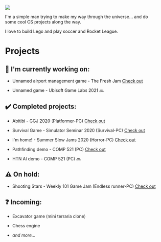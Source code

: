 ![](https://media.giphy.com/media/Nx0rz3jtxtEre/giphy.gif)

I'm a simple man trying to make my way through the universe... and do some cool CS projects along the way. 

I love to build Lego and play soccer and Rocket League.

# Projects

## :construction: **I'm currently working on:**

+ Unnamed airport management game - The Fresh Jam [Check out](https://github.com/Seibaah/The-Fresh-Game-Jam-2021)

+ Unnamed game - Ubisoft Game Labs 2021 :soon:

## :heavy_check_mark: **Completed projects:**

+ Abitibi - GGJ 2020 (Platformer-PC) [Check out](https://github.com/Seibaah/GGJ_MTL2020)

+ Survival Game - Simulator Seminar 2020 (Survival-PC) [Check out](https://github.com/Seibaah/SimulatorGame)

+ I'm home! - Summer Slow Jams 2020 (Horror-PC) [Check out](https://github.com/Seibaah/Summer-Slow-Jams-August-2020)

+ Pathfinding demo - COMP 521 (PC) [Check out](https://github.com/Seibaah/McGill-COMP/tree/main/COMP521%20FALL%202020/A3)

+ HTN AI demo - COMP 521 (PC) :soon:

## :warning: **On hold:**
 
+ Shooting Stars - Weekly 101 Game Jam (Endless runner-PC) [Check out](https://github.com/Seibaah/Weekly-Game-Jam-Shooting-stars)

## :question: **Incoming:**

+ Excavator game (mini terraria clone)

+ Chess engine

+ *and more...*
 



  

